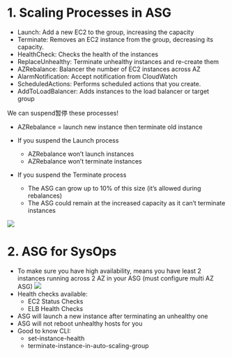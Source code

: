 # 1. Scaling Processes in ASG
- Launch: Add a new EC2 to the group, increasing the capacity
- Terminate: Removes an EC2 instance from the group, decreasing its capacity.
- HealthCheck: Checks the health of the instances
- ReplaceUnhealthy: Terminate unhealthy instances and re-create them
- AZRebalance: Balancer the number of EC2 instances across AZ
- AlarmNotification: Accept notification from CloudWatch
- ScheduledActions: Performs scheduled actions that you create.
- AddToLoadBalancer: Adds instances to the load balancer or target group

We can suspend暂停 these processes!
- AZRebalance = launch new instance then terminate old instance

- If you suspend the Launch process
  - AZRebalance won’t launch instances
  - AZRebalance won’t terminate instances

- If you suspend the Terminate process
  - The ASG can grow up to 10% of this size (it’s allowed during rebalances)
  - The ASG could remain at the increased capacity as it can’t terminate instances

![](https://i.loli.net/2019/08/09/5K9mUYHiyODQjhS.png)

# 2. ASG for SysOps

- To make sure you have high availability, means you have least 2 instances running across 2 AZ in your ASG (must configure multi AZ ASG)
  ![](https://i.loli.net/2019/08/09/PdWJ1xCAusbmEvH.png)
- Health checks available:
  - EC2 Status Checks
  - ELB Health Checks
- ASG will launch a new instance after terminating an unhealthy one
- ASG will not reboot unhealthy hosts for you
- Good to know CLI:
  - set-instance-health
  - terminate-instance-in-auto-scaling-group
